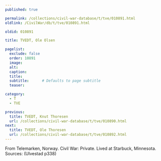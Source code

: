 ```yaml
---
published: true

permalink: /collections/civil-war-database/t/tve/010891.html
oldlink: /CivilWar/db/t/tve/010891.html

oldid: 010891

title: TVEDT, Ole Olsen

pagelist:
  exclude: false
  order: 10891
  image: 
  alt:
  caption:
  title:
  subtitle:      # Defaults to page subtitle
  teaser:

category: 
  - T 
  - TVE

previous:
  title: TVEDT, Knut Thoresen
  url: /collections/civil-war-database/t/tve/010890.html  
next:
  title: TVEDT, Ole Thoresen
  url: /collections/civil-war-database/t/tve/010892.html   
---
```

From Telemarken, Norway. Civil War: Private. Lived at Starbuck, Minnesota. Sources: (Ulvestad p338)